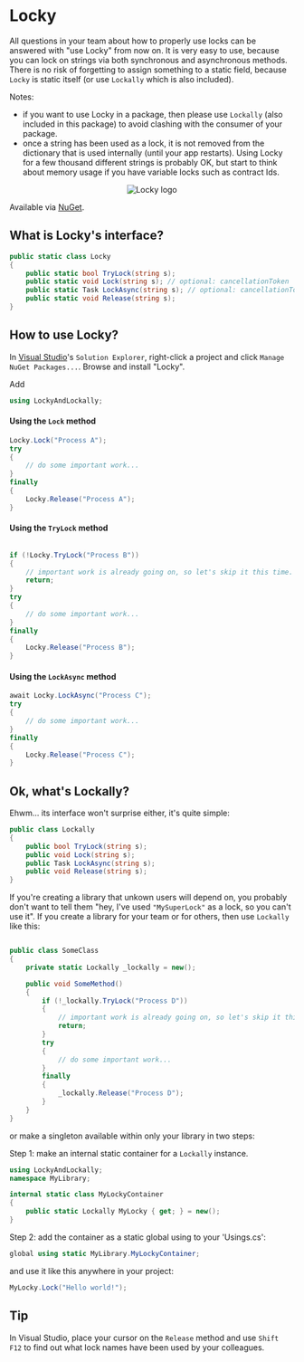 # Locky

All questions in your team about how to properly use locks can be answered with "use Locky" from now on. It is very easy to use, because you can lock on strings via both synchronous and asynchronous methods. There is no risk of forgetting to assign something to a static field, because `Locky` is static itself (or use `Lockally` which is also included).

Notes:

- if you want to use Locky in a package, then please use `Lockally` (also included in this package) to avoid clashing with the consumer of your package.<br/>
- once a string has been used as a lock, it is not removed from the dictionary that is used internally (until your app restarts). Using Locky for a few thousand different strings is probably OK, but start to think about memory usage if you have variable locks such as contract Ids.

<p align="center">
    <img src="https://avatars.githubusercontent.com/u/125100496?s=100&u=dfb896642d9b9e298628e8dd804202ed3c5e1386&v=4" alt="Locky logo"/>
</p>

Available via [NuGet](https://www.nuget.org/packages/Locky).

## What is Locky's interface?

```csharp
public static class Locky
{
    public static bool TryLock(string s);
    public static void Lock(string s); // optional: cancellationToken
    public static Task LockAsync(string s); // optional: cancellationToken
    public static void Release(string s);
}
```

## How to use Locky?

In [Visual Studio](https://visualstudio.microsoft.com/downloads/)'s `Solution Explorer`, right-click a project and click `Manage NuGet Packages...`. Browse and install "Locky".

Add
```csharp
using LockyAndLockally;
```

#### Using the `Lock` method

```csharp
Locky.Lock("Process A");
try
{
    // do some important work...
}
finally
{
    Locky.Release("Process A");
}
```

#### Using the `TryLock` method
```csharp

if (!Locky.TryLock("Process B"))
{
    // important work is already going on, so let's skip it this time.
    return;
}
try
{
    // do some important work...
}
finally
{
    Locky.Release("Process B");
}
```

#### Using the `LockAsync` method
```csharp
await Locky.LockAsync("Process C");
try
{
    // do some important work...
}
finally
{
    Locky.Release("Process C");
}
```

## Ok, what's Lockally?

Ehwm... its interface won't surprise either, it's quite simple:

```csharp
public class Lockally
{
    public bool TryLock(string s);
    public void Lock(string s);
    public Task LockAsync(string s);
    public void Release(string s);
}
```

If you're creating a library that unkown users will depend on, you probably don't want to tell them "hey, I've used `"MySuperLock"` as a lock, so you can't use it". If you create a library for your team or for others, then use `Lockally` like this:

```csharp

public class SomeClass
{
    private static Lockally _lockally = new();

    public void SomeMethod()
    {
        if (!_lockally.TryLock("Process D"))
        {
            // important work is already going on, so let's skip it this time.
            return; 
        }
        try
        {
            // do some important work...
        }
        finally
        {
            _lockally.Release("Process D");
        }
    }
}
```
or make a singleton available within only your library in two steps:

Step 1: make an internal static container for a `Lockally` instance.
```csharp
using LockyAndLockally;
namespace MyLibrary;

internal static class MyLockyContainer
{
    public static Lockally MyLocky { get; } = new();
}
```
Step 2: add the container as a static global using to your 'Usings.cs':
```csharp
global using static MyLibrary.MyLockyContainer;
```
and use it like this anywhere in your project:
```csharp
MyLocky.Lock("Hello world!");
```

## Tip

In Visual Studio, place your cursor on the `Release` method and use `Shift F12` to find out what lock names have been used by your colleagues.
